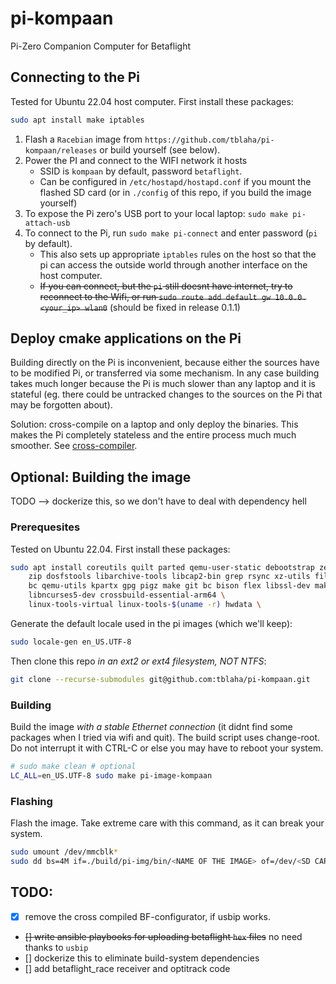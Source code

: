 # pi-kompaan

Pi-Zero Companion Computer for Betaflight

## Connecting to the Pi

Tested for Ubuntu 22.04 host computer. First install these packages:
```bash
sudo apt install make iptables
```

1. Flash a `Racebian` image from `https://github.com/tblaha/pi-kompaan/releases` or build yourself (see below).
2. Power the PI and connect to the WIFI network it hosts
    - SSID is `kompaan` by default, password `betaflight`.
    - Can be configured in `/etc/hostapd/hostapd.conf` if you mount the flashed SD card (or in `./config` of this repo, if you build the image yourself)
3. To expose the Pi zero's USB port to your local laptop: `sudo make pi-attach-usb`
4. To connect to the Pi, run `sudo make pi-connect` and enter password (`pi` by default).
    - This also sets up appropriate `iptables` rules on the host so that the pi can access the outside world through another interface on the host computer.
    - ~~If you can connect, but the `pi` still doesnt have internet, try to reconnect to the Wifi, or run `sudo route add default gw 10.0.0.<your_ip> wlan0`~~ (should be fixed in release 0.1.1)

## Deploy cmake applications on the Pi

Building directly on the Pi is inconvenient, because either the sources have to be modified Pi, or transferred via some mechanism. In any case building takes much longer because the Pi is much slower than any laptop and it is stateful (eg. there could be untracked changes to the sources on the Pi that may be forgotten about).

Solution: cross-compile on a laptop and only deploy the binaries. This makes the Pi completely stateless and the entire process much much smoother. See [cross-compiler](cross-compiler/README.md).


## Optional: Building the image

TODO --> dockerize this, so we don't have to deal with dependency hell

### Prerequesites

Tested on Ubuntu 22.04. First install these packages:
```bash
sudo apt install coreutils quilt parted qemu-user-static debootstrap zerofree \
    zip dosfstools libarchive-tools libcap2-bin grep rsync xz-utils file git curl \
    bc qemu-utils kpartx gpg pigz make git bc bison flex libssl-dev make libc6-dev \
    libncurses5-dev crossbuild-essential-arm64 \
    linux-tools-virtual linux-tools-$(uname -r) hwdata \
```

<!--
Also, to cross-compile the RT kernel:
```bash
sudo apt install git bc bison flex libssl-dev make libc6-dev libncurses5-dev crossbuild-essential-arm64
```

To use BF configurator via usb forwarding later, install this:
```bash
sudo apt install linux-tools-virtual linux-tools-$(uname -r) hwdata
```
-->

Generate the default locale used in the pi images (which we'll keep):
```bash
sudo locale-gen en_US.UTF-8
```

Then clone this repo *in an ext2 or ext4 filesystem, NOT NTFS*:
```bash
git clone --recurse-submodules git@github.com:tblaha/pi-kompaan.git
```

### Building

Build the image *with a stable Ethernet connection* (it didnt find some packages when I tried via wifi and quit). The build script uses change-root. Do not interrupt it with CTRL-C or else you may have to reboot your system.
```bash
# sudo make clean # optional
LC_ALL=en_US.UTF-8 sudo make pi-image-kompaan
```

### Flashing

Flash the image. Take extreme care with this command, as it can break your system.
```bash
sudo umount /dev/mmcblk*
sudo dd bs=4M if=./build/pi-img/bin/<NAME OF THE IMAGE> of=/dev/<SD CARD DEVICE, NOT PARTITION, ENDS IN blkX> status=progress
```

## TODO:

- [x] remove the cross compiled BF-configurator, if usbip works.
- ~~[] write ansible playbooks for uploading betaflight `hex` files~~ no need thanks to `usbip`
- [] dockerize this to eliminate build-system dependencies
- [] add betaflight_race receiver and optitrack code

